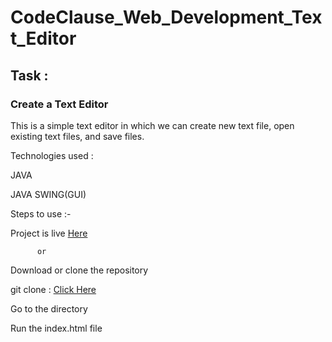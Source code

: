 # CodeClause_Web_Development_Text_Editor

## Task :

### Create a Text Editor
This is a simple text editor in which we can create new text file, open existing text files, and save files.

Technologies used :

JAVA

JAVA SWING(GUI)

Steps to use :-

Project is live [Here]()

          or

Download or clone the repository

git clone : [Click Here](https://github.com/imhr1306/CodeClause_Web_Development_Text_Editor.git)

Go to the directory

Run the index.html file
